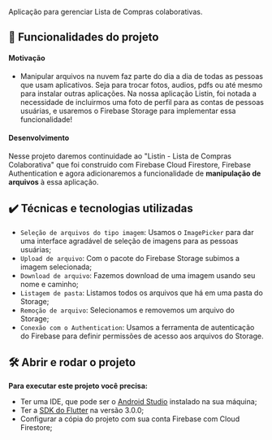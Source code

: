 Aplicação para gerenciar Lista de Compras colaborativas.

## 🔨 Funcionalidades do projeto

#### Motivação

- Manipular arquivos na nuvem faz parte do dia a dia de todas as pessoas que usam aplicativos. Seja para trocar fotos, audios, pdfs ou até mesmo para instalar outras aplicações. Na nossa aplicação Listin, foi notada a necessidade de incluirmos uma foto de perfil para as contas de pessoas usuárias, e usaremos o Firebase Storage para implementar essa funcionalidade!

#### Desenvolvimento

Nesse projeto daremos continuidade ao "Listin - Lista de Compras Colaborativa" que foi construido com Firebase Cloud Firestore, Firebase Authentication e agora adicionaremos a funcionalidade de **manipulação de arquivos** à essa aplicação.

## ✔️ Técnicas e tecnologias utilizadas

- `Seleção de arquivos do tipo imagem`: Usamos o `ImagePicker` para dar uma interface agradável de seleção de imagens para as pessoas usuárias;
- `Upload de arquivo`: Com o pacote do Firebase Storage subimos a imagem selecionada;
- `Download de arquivo`: Fazemos download de uma imagem usando seu nome e caminho;
- `Listagem de pasta`: Listamos todos os arquivos que há em uma pasta do Storage;
- `Remoção de arquivo`: Selecionamos e removemos um arquivo do Storage;
- `Conexão com o Authentication`: Usamos a ferramenta de autenticação do Firebase para definir permissões de acesso aos arquivos do Storage.

## 🛠️ Abrir e rodar o projeto

**Para executar este projeto você precisa:**

- Ter uma IDE, que pode ser o [Android Studio](https://developer.android.com/) instalado na sua máquina;
- Ter a [SDK do Flutter](https://docs.flutter.dev/get-started/install) na versão 3.0.0;
- Configurar a cópia do projeto com sua conta Firebase com Cloud Firestore;
